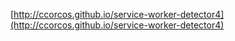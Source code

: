 [http://ccorcos.github.io/service-worker-detector4](http://ccorcos.github.io/service-worker-detector4)